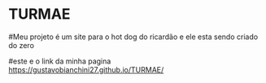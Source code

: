 # TURMAE
#Meu projeto é um site para o hot dog do ricardão e ele esta sendo criado do zero

#este e o link da minha pagina <https://gustavobianchini27.github.io/TURMAE/>

